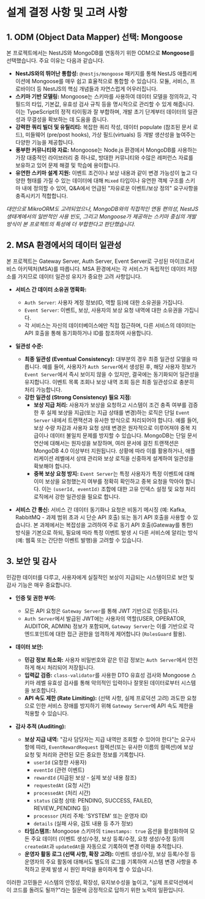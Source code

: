 # 설계 결정 사항 및 고려 사항

## 1. ODM (Object Data Mapper) 선택: Mongoose

본 프로젝트에서는 NestJS와 MongoDB를 연동하기 위한 ODM으로 **Mongoose**를 선택했습니다. 주요 이유는 다음과 같습니다.

*   **NestJS와의 뛰어난 통합성:** `@nestjs/mongoose` 패키지를 통해 NestJS 애플리케이션에 Mongoose를 매우 쉽고 효율적으로 통합할 수 있습니다. 모듈, 서비스, 프로바이더 등 NestJS의 핵심 개념들과 자연스럽게 어우러집니다.
*   **스키마 기반 모델링:** Mongoose는 스키마를 사용하여 데이터 모델을 정의하고, 각 필드의 타입, 기본값, 유효성 검사 규칙 등을 명시적으로 관리할 수 있게 해줍니다. 이는 TypeScript의 정적 타이핑과 잘 부합하며, 개발 초기 단계부터 데이터의 일관성과 무결성을 확보하는 데 도움을 줍니다.
*   **강력한 쿼리 빌더 및 유틸리티:** 복잡한 쿼리 작성, 데이터 populate (참조된 문서 로드), 미들웨어 (pre/post hooks), 가상 필드(virtuals) 등 개발 생산성을 높여주는 다양한 기능을 제공합니다.
*   **풍부한 커뮤니티와 자료:** Mongoose는 Node.js 환경에서 MongoDB를 사용하는 가장 대중적인 라이브러리 중 하나로, 방대한 커뮤니티와 수많은 레퍼런스 자료를 보유하고 있어 문제 해결 및 학습에 용이합니다.
*   **유연한 스키마 설계 지원:** 이벤트 조건이나 보상 내용과 같이 변경 가능성이 높고 다양한 형태를 가질 수 있는 데이터에 대해 `Mixed` 타입이나 유연한 객체 구조를 스키마 내에 정의할 수 있어, Q&A에서 언급된 "자유로운 이벤트/보상 정의" 요구사항을 충족시키기 적합합니다.

*대안으로 MikroORM도 고려되었으나, MongoDB와의 직접적인 연동 편의성, NestJS 생태계에서의 일반적인 사용 빈도, 그리고 Mongoose가 제공하는 스키마 중심의 개발 방식이 본 프로젝트의 특성에 더 부합한다고 판단했습니다.*

## 2. MSA 환경에서의 데이터 일관성

본 프로젝트는 Gateway Server, Auth Server, Event Server로 구성된 마이크로서비스 아키텍처(MSA)를 따릅니다. MSA 환경에서는 각 서비스가 독립적인 데이터 저장소를 가지므로 데이터 일관성 유지가 중요한 고려 사항입니다.

*   **서비스 간 데이터 소유권 명확화:**
    *   `Auth Server`: 사용자 계정 정보(ID, 역할 등)에 대한 소유권을 가집니다.
    *   `Event Server`: 이벤트, 보상, 사용자의 보상 요청 내역에 대한 소유권을 가집니다.
    *   각 서비스는 자신의 데이터베이스에만 직접 접근하며, 다른 서비스의 데이터는 API 호출을 통해 동기화하거나 ID를 참조하여 사용합니다.

*   **일관성 수준:**
    *   **최종 일관성 (Eventual Consistency):** 대부분의 경우 최종 일관성 모델을 따릅니다. 예를 들어, 사용자가 `Auth Server`에서 생성된 후, 해당 사용자 정보가 `Event Server`에서 즉시 보이지 않을 수 있지만, 결국에는 동기화되어 일관성을 유지합니다. 이벤트 목록 조회나 보상 내역 조회 등은 최종 일관성으로 충분히 처리 가능합니다.
    *   **강한 일관성 (Strong Consistency) 필요 지점:**
        *   **보상 지급 처리:** 사용자가 보상을 요청하고 시스템이 조건 충족 여부를 검증한 후 실제 보상을 지급(또는 지급 상태를 변경)하는 로직은 단일 `Event Server` 내에서 트랜잭션과 유사한 방식으로 처리되어야 합니다. 예를 들어, 보상 수량 차감과 사용자 요청 상태 변경은 원자적으로 이루어져야 중복 지급이나 데이터 불일치 문제를 방지할 수 있습니다. MongoDB는 단일 문서 연산에 대해서는 원자성을 보장하며, 여러 문서에 걸친 트랜잭션은 MongoDB 4.0 이상부터 지원됩니다. 상황에 따라 이를 활용하거나, 애플리케이션 레벨에서 상태 관리와 보상 로직을 신중하게 설계하여 일관성을 확보해야 합니다.
        *   **중복 보상 요청 방지:** `Event Server`는 특정 사용자가 특정 이벤트에 대해 이미 보상을 요청했는지 여부를 정확히 확인하고 중복 요청을 막아야 합니다. 이는 `(userId, eventId)` 조합에 대한 고유 인덱스 설정 및 요청 처리 로직에서 강한 일관성을 필요로 합니다.

*   **서비스 간 통신:** 서비스 간 데이터 동기화나 요청은 비동기 메시징 (예: Kafka, RabbitMQ - 과제 범위 초과 시 단순 API 호출) 또는 동기 API 호출을 사용할 수 있습니다. 본 과제에서는 복잡성을 고려하여 주로 동기 API 호출(Gateway를 통한) 방식을 기본으로 하되, 필요에 따라 특정 이벤트 발생 시 다른 서비스에 알리는 방식(예: 웹훅 또는 간단한 이벤트 발행)을 고려할 수 있습니다.

## 3. 보안 및 감사

민감한 데이터를 다루고, 사용자에게 실질적인 보상이 지급되는 시스템이므로 보안 및 감사 기능은 매우 중요합니다.

*   **인증 및 권한 부여:**
    *   모든 API 요청은 `Gateway Server`를 통해 JWT 기반으로 인증됩니다.
    *   `Auth Server`에서 발급된 JWT에는 사용자의 역할(USER, OPERATOR, AUDITOR, ADMIN) 정보가 포함되며, `Gateway Server`는 이를 기반으로 각 엔드포인트에 대한 접근 권한을 엄격하게 제어합니다 (`RolesGuard` 활용).

*   **데이터 보안:**
    *   **민감 정보 최소화:** 사용자 비밀번호와 같은 민감 정보는 `Auth Server`에서 안전하게 해시 처리되어 저장됩니다.
    *   **입력값 검증:** `class-validator`를 사용한 DTO 유효성 검사와 Mongoose 스키마 레벨 유효성 검사를 통해 악의적인 입력이나 잘못된 데이터로부터 시스템을 보호합니다.
    *   **API 속도 제한 (Rate Limiting):** (선택 사항, 실제 프로덕션 고려) 과도한 요청으로 인한 서비스 장애를 방지하기 위해 `Gateway Server`에 API 속도 제한을 적용할 수 있습니다.

*   **감사 추적 (Auditing):**
    *   **보상 지급 내역:** "감사 담당자는 지급 내역만 조회할 수 있어야 한다"는 요구사항에 따라, `EventRewardRequest` 컬렉션(또는 유사한 이름의 컬렉션)에 보상 요청 및 처리와 관련된 모든 중요한 정보를 기록합니다.
        *   `userId` (요청한 사용자)
        *   `eventId` (관련 이벤트)
        *   `rewardId` (지급된 보상 - 실제 보상 내용 참조)
        *   `requestedAt` (요청 시간)
        *   `processedAt` (처리 시간)
        *   `status` (요청 상태: PENDING, SUCCESS, FAILED, REVIEW_PENDING 등)
        *   `processor` (처리 주체: 'SYSTEM' 또는 운영자 ID)
        *   `details` (실패 사유, 검토 내용 등 추가 정보)
    *   **타임스탬프:** Mongoose 스키마의 `timestamps: true` 옵션을 활성화하여 모든 주요 데이터 (이벤트 생성/수정, 보상 등록/수정, 요청 생성/수정 등)의 `createdAt`과 `updatedAt`을 자동으로 기록하여 변경 이력을 추적합니다.
    *   **운영자 활동 로그 (선택 사항, 확장 고려):** 이벤트 생성/수정, 보상 등록/수정 등 운영자의 주요 활동에 대해서도 별도의 로그를 기록하여 시스템 변경 사항을 추적하고 문제 발생 시 원인 파악을 용이하게 할 수 있습니다.

이러한 고민들은 시스템의 안정성, 확장성, 유지보수성을 높이고, "실제 프로덕션에서 이 코드를 돌려도 될까?"라는 질문에 긍정적으로 답하기 위한 노력의 일환입니다.